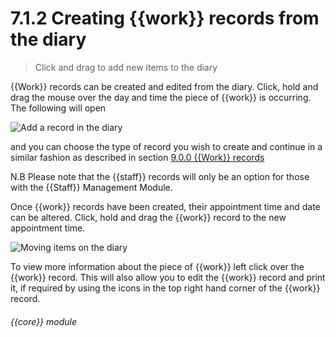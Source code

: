 # 7.1.2    Creating {{work}} records from the diary

> Click and drag to add new items to the diary 

{{Work}} records can be created and edited from the diary. Click, hold and drag the mouse over the day and time the piece of {{work}} is occurring. The following will open

![Add a record in the diary]({{imgpath}}37a.png)

and you can choose the type of record you wish to create and continue in a similar fashion as described in section [9.0.0  {{Work}} records](/help/index/v/{{version}}/p/9.0.0)

N.B Please note that the {{staff}} records will only be an option for those with the {{Staff}} Management Module.

Once {{work}} records have been created, their appointment time and date can be altered. Click, hold and drag the {{work}} record to the new appointment time.

![Moving items on the diary]({{imgpath}}37b.png)

To view more information about the piece of {{work}} left click over the {{work}} record. This will also allow you to edit the {{work}} record and print it, if required by using the icons in the top right hand corner of the {{work}} record. 

###### {{core}} module

